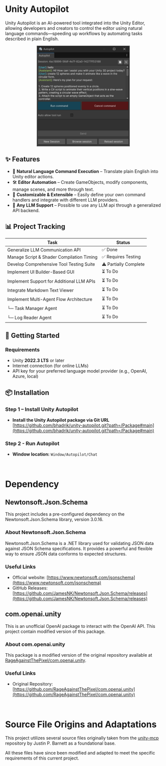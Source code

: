 # Unity Autopilot

   Unity Autopilot is an AI-powered tool integrated into the Unity Editor, allowing developers and creators to control the editor using natural language commands—speeding up workflows by automating tasks described in plain English.

<img src="Info/autopilot-window.png" alt="autopilot window" width="300" style="display: block; margin: auto;"/>


## ✨ Features

- 🧠 **Natural Language Command Execution** – Translate plain English into Unity editor actions.
- 🛠️ **Editor Automation** – Create GameObjects, modify components, manage scenes, and more through text.
- 🔌 **Customizable & Extensible** – Easily define your own command handlers and integrate with different LLM providers.
- 🤖 **Any LLM Support** – Possible to use any LLM api through a generalized API backend.

## 📊 Project Tracking

| Task                                      | Status                |
| ----------------------------------------- | --------------------- |
| Generalize LLM Communication API          | ✅ Done                |
| Manage Script & Shader Compilation Timing | ✅ Requires Testing    |
| Develop Comprehensive Tool Testing Suite  | ⚠️ Partially Complete  |
| Implement UI Builder-Based GUI            | ⏳ To Do               |
| Implement Support for Additional LLM APIs | ⏳ To Do               |
| Integrate Markdown Text Viewer            | ⏳ To Do               |
| Implement Multi-Agent Flow Architecture   | ⏳ To Do               |
| └─ Task Manager Agent                     | ⏳ To Do               |
| └─ Log Reader Agent                       | ⏳ To Do               |


## 🚀 Getting Started

### Requirements

- Unity **2022.3 LTS** or later
- Internet connection (for online LLMs)
- API key for your preferred language model provider (e.g., OpenAI, Azure, local)



## 📦 Installation

### Step 1 – Install Unity Autopilot

- **Install the Unity Autopilot package via Git URL**  
   [https://github.com/bhadrik/unity-autopilot.git?path=/Package#main](https://github.com/bhadrik/unity-autopilot.git?path=/Package#main)

### Step 2 - Run Autopilot

- **Window location:** `Window/Autopilot/Chat`

<br>

# Dependency

## Newtonsoft.Json.Schema

This project includes a pre-configured dependency on the Newtonsoft.Json.Schema library, version 3.0.16.

### About Newtonsoft.Json.Schema

Newtonsoft.Json.Schema is a .NET library used for validating JSON data against JSON Schema specifications. It provides a powerful and flexible way to ensure JSON data conforms to expected structures.

### Useful Links

- Official website: [https://www.newtonsoft.com/jsonschema](https://www.newtonsoft.com/jsonschema)
- GitHub Releases: [https://github.com/JamesNK/Newtonsoft.Json.Schema/releases](https://github.com/JamesNK/Newtonsoft.Json.Schema/releases)


## com.openai.unity

This is an unofficial OpenAI package to interact with the OpenAI API. This project contain modified version of this package.

### About com.openai.unity

This package is a modified version of the original repository available at [RageAgainstThePixel/com.openai.unity](https://github.com/RageAgainstThePixel/com.openai.unity).

### Useful Links

- Original Repository: [https://github.com/RageAgainstThePixel/com.openai.unity](https://github.com/RageAgainstThePixel/com.openai.unity)

<br>

# Source File Origins and Adaptations

This project utilizes several source files originally taken from the [unity-mcp](https://github.com/justinpbarnett/unity-mcp) repository by Justin P. Barnett as a foundational base. 

All these files have since been modified and adapted to meet the specific requirements of this current project.
